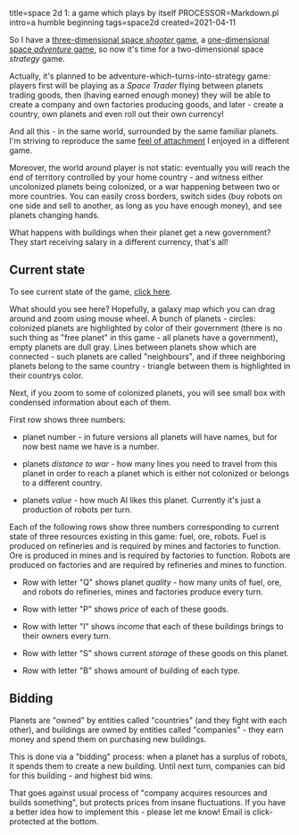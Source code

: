title=space 2d 1: a game which plays by itself
PROCESSOR=Markdown.pl
intro=a humble beginning
tags=space2d
created=2021-04-11

So I have a [three-dimensional space _shooter_ game][3d], a [one-dimensional space _adventure_ game][2d], so now it's time for a two-dimensional space _strategy_ game.

[3d]: space-10-finished-game-about-combat.html
[2d]: space-1d-8-colors-stats-challenge-mode.html
[ST]: https://en.wikipedia.org/wiki/Space_Trader_(Palm_OS)

Actually, it's planned to be adventure-which-turns-into-strategy game:
players first will be playing as a _Space Trader_ flying between planets trading goods,
then (having earned enough money) they will be able to create a company and own factories producing goods,
and later - create a country, own planets and even roll out their own currency!

And all this - in the same world, surrounded by the same familiar planets.
I'm striving to reproduce the same [feel of attachment][at] I enjoyed in a different game.

[at]: https://youtu.be/sn_ERwCzJ0k?t=186

Moreover, the world around player is not static: eventually you will reach the end of territory controlled by your home country - and witness either uncolonized planets being colonized, or a war happening between two or more countries.
You can easily cross borders, switch sides (buy robots on one side and sell to another, as long as you have enough money), and see planets changing hands.

What happens with buildings when their planet get a new government?
They start receiving salary in a different currency, that's all!


Current state
-------------

To see current state of the game, [click here][c].

[c]: space-2d-1-a-game-which-plays-by-itself/triangles.html

What should you see here?
Hopefully, a galaxy map which you can drag around and zoom using mouse wheel.
A bunch of planets - circles: colonized planets are highlighted by color of their government
(there is no such thing as "free planet" in this game - all planets have a government), empty planets are dull gray.
Lines between planets show which are connected - such planets are called "neighbours",
and if three neighboring planets belong to the same country - triangle between them is highlighted in their countrys color.

Next, if you zoom to some of colonized planets, you will see small box with condensed information about each of them.

First row shows three numbers:

* planet number - in future versions all planets will have names, but for now best name we have is a number.

* planets _distance to war_ - how many lines you need to travel from this planet in order to reach a planet which is either not colonized or belongs to a different country.

* planets _value_ - how much AI likes this planet. Currently it's just a production of robots per turn.

Each of the following rows show three numbers corresponding to current state of three resources existing in this game: fuel, ore, robots.
Fuel is produced on refineries and is required by mines and factories to function.
Ore is produced in mines and is required by factories to function.
Robots are produced on factories and are required by refineries and mines to function.

* Row with letter "Q" shows planet _quality_ - how many units of fuel, ore, and robots do refineries, mines and factories produce every turn.

* Row with letter "P" shows _price_ of each of these goods.

* Row with letter "I" shows _income_ that each of these buildings brings to their owners every turn.

* Row with letter "S" shows current _storage_ of these goods on this planet.

* Row with letter "B" shows amount of building of each type.

Bidding
-------

Planets are "owned" by entities called "countries" (and they fight with each other), and
buildings are owned by entities called "companies" - they earn money and spend them on purchasing new buildings.

This is done via a "bidding" process: when a planet has a surplus of robots, it spends them to create a new building.
Until next turn, companies can bid for this building - and highest bid wins.

That goes against usual process of "company acquires resources and builds something", but protects prices from insane fluctuations.
If you have a better idea how to implement this - please let me know! Email is click-protected at the bottom.
